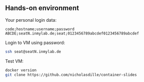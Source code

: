 ## Hands-on environment

Your personal login data:

```plaintext
code;hostname;username;password
ABCDE;seatN.inmylab.de;seat;0123456789abcdef0123456789abcdef
```

Login to VM using password:

```bash
ssh seat@seatN.inmylab.de
```

Test VM:

```bash
docker version
git clone https://github.com/nicholasdille/container-slides
```